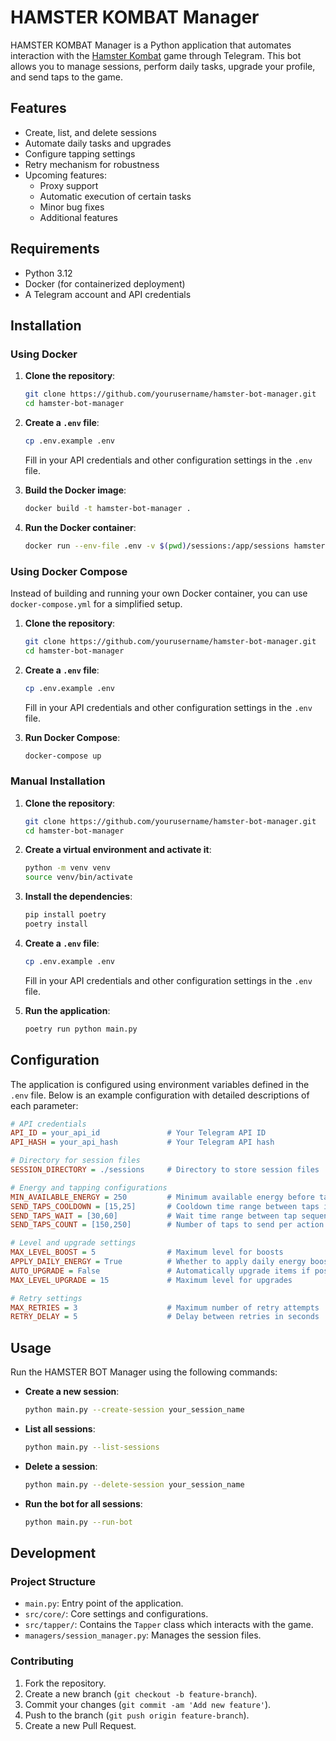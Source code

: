 # HAMSTER KOMBAT Manager

HAMSTER KOMBAT Manager is a Python application that automates interaction with
the [Hamster Kombat](https://t.me/hamster_kombat_bot) game through Telegram. This bot allows you to manage sessions,
perform daily tasks, upgrade your profile, and send taps to the game.

## Features

- Create, list, and delete sessions
- Automate daily tasks and upgrades
- Configure tapping settings
- Retry mechanism for robustness
- Upcoming features:
    - Proxy support
    - Automatic execution of certain tasks
    - Minor bug fixes
    - Additional features

## Requirements

- Python 3.12
- Docker (for containerized deployment)
- A Telegram account and API credentials

## Installation

### Using Docker

1. **Clone the repository**:
    ```sh
    git clone https://github.com/yourusername/hamster-bot-manager.git
    cd hamster-bot-manager
    ```

2. **Create a `.env` file**:
    ```sh
    cp .env.example .env
    ```
   Fill in your API credentials and other configuration settings in the `.env` file.

3. **Build the Docker image**:
    ```sh
    docker build -t hamster-bot-manager .
    ```

4. **Run the Docker container**:
    ```sh
    docker run --env-file .env -v $(pwd)/sessions:/app/sessions hamster-bot-manager
    ```

### Using Docker Compose

Instead of building and running your own Docker container, you can use `docker-compose.yml` for a simplified setup.

1. **Clone the repository**:
    ```sh
    git clone https://github.com/yourusername/hamster-bot-manager.git
    cd hamster-bot-manager
    ```

2. **Create a `.env` file**:
    ```sh
    cp .env.example .env
    ```
   Fill in your API credentials and other configuration settings in the `.env` file.

3. **Run Docker Compose**:
    ```sh
    docker-compose up
    ```

### Manual Installation

1. **Clone the repository**:
    ```sh
    git clone https://github.com/yourusername/hamster-bot-manager.git
    cd hamster-bot-manager
    ```

2. **Create a virtual environment and activate it**:
    ```sh
    python -m venv venv
    source venv/bin/activate
    ```

3. **Install the dependencies**:
    ```sh
    pip install poetry
    poetry install
    ```

4. **Create a `.env` file**:
    ```sh
    cp .env.example .env
    ```
   Fill in your API credentials and other configuration settings in the `.env` file.

5. **Run the application**:
    ```sh
    poetry run python main.py
    ```

## Configuration

The application is configured using environment variables defined in the `.env` file. Below is an example configuration
with detailed descriptions of each parameter:

```ini
# API credentials
API_ID = your_api_id               # Your Telegram API ID
API_HASH = your_api_hash           # Your Telegram API hash

# Directory for session files
SESSION_DIRECTORY = ./sessions     # Directory to store session files

# Energy and tapping configurations
MIN_AVAILABLE_ENERGY = 250         # Minimum available energy before taking action
SEND_TAPS_COOLDOWN = [15,25]       # Cooldown time range between taps in seconds (min, max)
SEND_TAPS_WAIT = [30,60]           # Wait time range between tap sequences in seconds (min, max)
SEND_TAPS_COUNT = [150,250]        # Number of taps to send per action (min, max)

# Level and upgrade settings
MAX_LEVEL_BOOST = 5                # Maximum level for boosts
APPLY_DAILY_ENERGY = True          # Whether to apply daily energy boost
AUTO_UPGRADE = False               # Automatically upgrade items if possible
MAX_LEVEL_UPGRADE = 15             # Maximum level for upgrades

# Retry settings
MAX_RETRIES = 3                    # Maximum number of retry attempts
RETRY_DELAY = 5                    # Delay between retries in seconds
```

## Usage

Run the HAMSTER BOT Manager using the following commands:

- **Create a new session**:
    ```sh
    python main.py --create-session your_session_name
    ```

- **List all sessions**:
    ```sh
    python main.py --list-sessions
    ```

- **Delete a session**:
    ```sh
    python main.py --delete-session your_session_name
    ```

- **Run the bot for all sessions**:
    ```sh
    python main.py --run-bot
    ```

## Development

### Project Structure

- `main.py`: Entry point of the application.
- `src/core/`: Core settings and configurations.
- `src/tapper/`: Contains the `Tapper` class which interacts with the game.
- `managers/session_manager.py`: Manages the session files.

### Contributing

1. Fork the repository.
2. Create a new branch (`git checkout -b feature-branch`).
3. Commit your changes (`git commit -am 'Add new feature'`).
4. Push to the branch (`git push origin feature-branch`).
5. Create a new Pull Request.